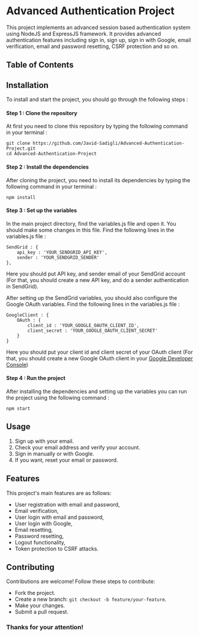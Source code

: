 # Advanced Authentication Project 
This project implements an advanced session based authentication system using NodeJS and ExpressJS framework. It provides advanced authentication features including sign in, sign up, sign in with Google, email verification, email and password resetting, CSRF protection and so on. 

## Table of Contents

## Installation 
To install and start the project, you should go through the following steps : 

#### Step 1 : Clone the repository 
At first you need to clone this repository by typing the following command in your terminal : 
``` 
git clone https://github.com/Javid-Sadigli/Advanced-Authentication-Project.git
cd Advanced-Authentication-Project
```

#### Step 2 : Install the dependencies
After cloning the project, you need to install its dependencies by typing the following command in your terminal : 
```
npm install
```

#### Step 3 : Set up the variables
In the main project directory, find the variables.js file and open it. You should make some changes in this file. Find the following lines in the variables.js file : 
```
SendGrid : {
    api_key : 'YOUR_SENDGRID_API_KEY', 
    sender : 'YOUR_SENDGRID_SENDER'
}, 
```
Here you should put API key, and sender email of your SendGrid account (For that, you should create a new API key, and do a sender authentication in SendGrid).<br>

After setting up the SendGrid variables, you should also configure the Google OAuth variables. Find the following lines in the variables.js file : 
```
GoogleClient : {
    OAuth : {
        client_id : 'YOUR_GOOGLE_OAUTH_CLIENT_ID', 
        client_secret : 'YOUR_GOOGLE_OAUTH_CLIENT_SECRET'
    }
}
```
Here you should put your client id and client secret of your OAuth client (For that, you should create a new Google OAuth client in your <a href="https://console.cloud.google.com/cloud-resource-manager">Google Developer Console</a>)

#### Step 4 : Run the project
After installing the dependencies and setting up the variables you can run the project using the following command : 
```
npm start
```

## Usage 
1. Sign up with your email.
2. Check your email address and verify your account.
3. Sign in manually or with Google. 
4. If you want, reset your email or password. 

## Features 
This project's main features are as follows: 
* User registration with email and password, 
* Email verification, 
* User login with email and password, 
* User login with Google, 
* Email resetting, 
* Password resetting, 
* Logout functionality, 
* Token protection to CSRF attacks. 

## Contributing 
Contributions are welcome! Follow these steps to contribute:
* Fork the project.
* Create a new branch: `git checkout -b feature/your-feature`.
* Make your changes.
* Submit a pull request.

### Thanks for your attention! 